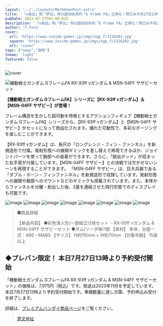 ```yaml
---
layout: '../../layouts/MarkdownPost.astro'
title: '「ν高达」和「萨比」将以超动态系列「G Frame FA」立体化！预订从今天27日13时开始，仅限预订版'
pubDate: 2023-07-27T02:00:03Z
description: '「ν高达」和「萨比」将以超动态系列「G Frame FA」立体化！预订从今天27日13时开始，仅限预订版'
author: 'T.Yuta'
cover:
  url: 'https://www.inside-games.jp/imgs/ogp_f/1218282.jpg'
  square: 'https://www.inside-games.jp/imgs/ogp_f/1218282.jpg'
  alt: "cover"
tags: ["news","游戏"]
theme: 'light'
featured: false
---
```


![cover](https://www.inside-games.jp/imgs/ogp_f/1218282.jpg)

![機動戦士ガンダム GフレームFA RX-93ff νガンダム & MSN-04FF サザビーセット](https://www.inside-games.jp/imgs/zoom/1218282.jpg)

**【機動戦士ガンダム GフレームFA】シリーズに【RX-93ff νガンダム】＆【MSN-04FF サザビー】が登場！**

フレーム構造を生かした超可動を特徴とするアクションフィギュア【機動戦士ガンダム GフレームFA】シリーズから、【RX-93ff νガンダム】と【MSN-04FF サザビー】がセットになって商品化されます。優れた可動性で、多彩なポージングを楽しむことができます。

【RX-93ff νガンダム】は、長尺の「ロングレンジ・フィン・ファンネル」を新規造形で付属。発射形態への展開ギミックを差し替えで再現できるほか、ジョイントパーツを使って腕部への装着ができます。さらに、「脱出ポッド」が収まった右手首が付属しています。【MSN-04FF サザビー】との決戦では欠かせないシーンを再現することができます。
「MSN-04FF サザビー」は、巨大兵器である「ダブル・ホーン・フィンファンネル」を新規造形で収録しています。発射形態への展開や腕部へのマウントなどのギミックも搭載されています。また、本体からファンネルを分離・射出した後、2基を連結させた飛行形態でのディスプレイも可能です。

![image](https://www.inside-games.jp/imgs/zoom/1218283.jpg)
![image](https://www.inside-games.jp/imgs/zoom/1218284.jpg)
![image](https://www.inside-games.jp/imgs/zoom/1218286.jpg)
![image](https://www.inside-games.jp/imgs/zoom/1218287.jpg)
![image](https://www.inside-games.jp/imgs/zoom/1218288.jpg)
![image](https://www.inside-games.jp/imgs/zoom/1218289.jpg)
![image](https://www.inside-games.jp/imgs/zoom/1218290.jpg)
![image](https://www.inside-games.jp/imgs/zoom/1218291.jpg)

> ■商品詳細
>
> 【単品内容】
> ●彩色済人形(一部組立)2体セット
> ・RX-93ff νガンダム & MSN-04FF サザビーセット
> ●ガム(ソーダ味)1個
> 【素材】
> 本体、台座一式：ABS・MABS
> 【サイズ】
> H約110mm × W約70mm
> 【対象年齢】
> 15歳以上

## ◆プレバン限定！ 本日7月27日13時より予約受付開始

「機動戦士ガンダム GフレームFA RX-93ff νガンダム & MSN-04FF サザビーセット」の価格は、7,975円（税込）です。発送は2023年11月を予定しています。本日7月27日13時より予約受付開始です。準備数量に達し次第、予約申込み受付を終了します。

詳細は、[プレミアムバンダイ商品ページ](https://p-bandai.jp/item/item-1000195390/)をご覧ください。

>[原文地址](https://www.inside-games.jp/article/2023/07/27/147433.html)  
